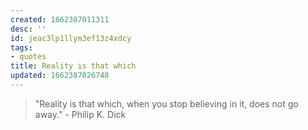 ```yaml
---
created: 1662387011311
desc: ''
id: jeac3lp1llym3ef13z4xdcy
tags:
- quotes
title: Reality is that which
updated: 1662387026748
---
```

   
> "Reality is that which, when you stop believing in it, does not go away." - Philip K. Dick